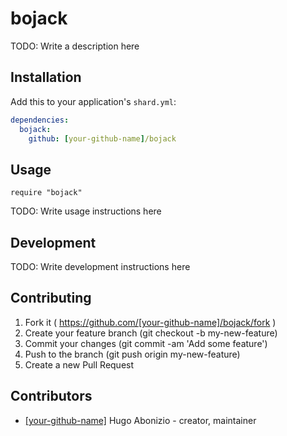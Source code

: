 # bojack

TODO: Write a description here

## Installation


Add this to your application's `shard.yml`:

```yaml
dependencies:
  bojack:
    github: [your-github-name]/bojack
```


## Usage


```crystal
require "bojack"
```


TODO: Write usage instructions here

## Development

TODO: Write development instructions here

## Contributing

1. Fork it ( https://github.com/[your-github-name]/bojack/fork )
2. Create your feature branch (git checkout -b my-new-feature)
3. Commit your changes (git commit -am 'Add some feature')
4. Push to the branch (git push origin my-new-feature)
5. Create a new Pull Request

## Contributors

- [[your-github-name]](https://github.com/[your-github-name]) Hugo Abonizio - creator, maintainer
